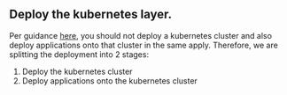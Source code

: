 ## Deploy the kubernetes layer.

Per guidance [here](https://registry.terraform.io/providers/hashicorp/kubernetes/latest/docs#stacking-with-managed-kubernetes-cluster-resources), you should not deploy a kubernetes cluster and also deploy applications onto that cluster in the same apply. Therefore, we are splitting the deployment into 2 stages:
1. Deploy the kubernetes cluster
1. Deploy applications onto the kubernetes cluster

